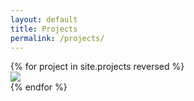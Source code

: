 ```yaml
---
layout: default
title: Projects
permalink: /projects/
---
```


<div class="flex flex-wrap mxn2 p1 mt2">
    {% for project in site.projects reversed %}
    <div class="flex col-6 sm-col-4 md-col-4 lg-col-3 p1">
        <div class="full-width">
            <a href="{{ project.url | prepend: site.baseurl }}"><img src="{{ project.image_path }}thumb.jpg" class="full-width"></a>
        </div>
      </div>
    {% endfor %}
</div>
